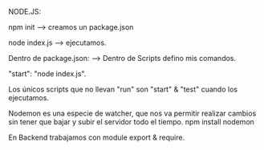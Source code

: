 NODE.JS:

npm init --> creamos un package.json

node index.js --> ejecutamos.

Dentro de package.json: --> Dentro de Scripts defino mis comandos.

"start": "node index.js".

Los únicos scripts que no llevan "run" son "start" & "test" cuando los ejecutamos.

Nodemon es una especie de watcher, que nos va permitir realizar cambios sin tener que bajar y subir el servidor todo el tiempo.
npm install nodemon

En Backend trabajamos con module export & require.

